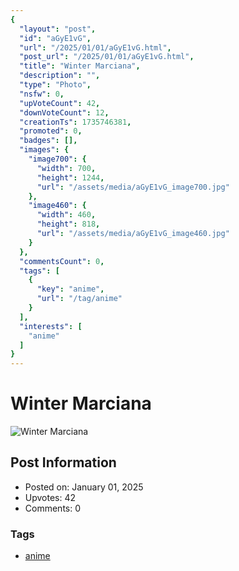 ```yaml
---
{
  "layout": "post",
  "id": "aGyE1vG",
  "url": "/2025/01/01/aGyE1vG.html",
  "post_url": "/2025/01/01/aGyE1vG.html",
  "title": "Winter Marciana",
  "description": "",
  "type": "Photo",
  "nsfw": 0,
  "upVoteCount": 42,
  "downVoteCount": 12,
  "creationTs": 1735746381,
  "promoted": 0,
  "badges": [],
  "images": {
    "image700": {
      "width": 700,
      "height": 1244,
      "url": "/assets/media/aGyE1vG_image700.jpg"
    },
    "image460": {
      "width": 460,
      "height": 818,
      "url": "/assets/media/aGyE1vG_image460.jpg"
    }
  },
  "commentsCount": 0,
  "tags": [
    {
      "key": "anime",
      "url": "/tag/anime"
    }
  ],
  "interests": [
    "anime"
  ]
}
---
```


# Winter Marciana

![Winter Marciana](/assets/media/aGyE1vG_image700.jpg)

## Post Information

- Posted on: January 01, 2025
- Upvotes: 42
- Comments: 0

### Tags

- [anime](/tag/anime)
